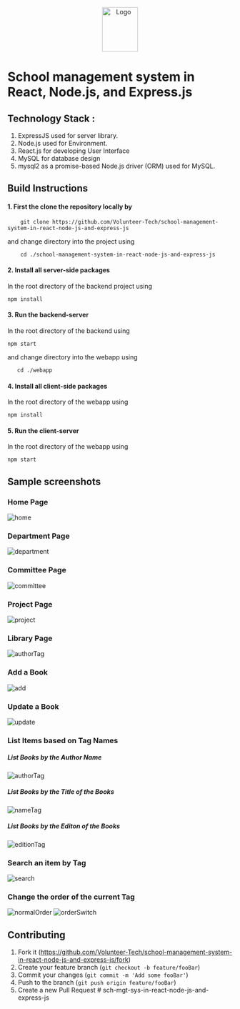<p align="center">
  <a href="#">
    <img src="https://github.com/Volunteer-Tech/school-management-system-in-react-node-js-and-express-js/blob/main/webapp/src/images/project-lg.png" alt="Logo" width="80" height="100">
  </a>

  # School management system in React, Node.js,  and Express.js


## Technology Stack :

1.  ExpressJS used for server library.
2.  Node.js used for Environment.
3.  React.js for developing User Interface
4.  MySQL for database design
5.  mysql2 as a promise-based Node.js driver (ORM) used for MySQL.


## Build Instructions

#### 1. First the clone the repository locally by

```
    git clone https://github.com/Volunteer-Tech/school-management-system-in-react-node-js-and-express-js
```

and change directory into the project using

```
    cd ./school-management-system-in-react-node-js-and-express-js
```

#### 2. Install all server-side packages

In the root directory of the backend project using

```
npm install
```

#### 3. Run the backend-server

In the root directory of the backend using

```
npm start

```

and change directory into the webapp using

```
   cd ./webapp
```

#### 4. Install all client-side packages

In the root directory of the webapp using

```
npm install
```

#### 5. Run the client-server

In the root directory of the webapp using

```
npm start
```

<p align="center">
  
  ## Sample screenshots 
<h3>Home Page</h3>
<img src="https://github.com/Volunteer-Tech/school-management-system-in-react-node-js-and-express-js/blob/main/public/docs/home.png" alt="home">
<h3>Department Page</h3>
<img src="https://github.com/Volunteer-Tech/school-management-system-in-react-node-js-and-express-js/blob/main/public/docs/department.png" alt="department">
<h3>Committee Page</h3>
<img src="https://github.com/Volunteer-Tech/school-management-system-in-react-node-js-and-express-js/blob/main/public/docs/committee.png" alt="committee">
<h3>Project Page</h3>
<img src="https://github.com/Volunteer-Tech/school-management-system-in-react-node-js-and-express-js/blob/main/public/docs/project.png" alt="project">
<h3>Library Page</h3>
<img src="https://github.com/Volunteer-Tech/school-management-system-in-react-node-js-and-express-js/blob/main/public/docs/authorTag.png" alt="authorTag">
<h3>Add a Book</h3>
<img src="https://github.com/Volunteer-Tech/school-management-system-in-react-node-js-and-express-js/blob/main/public/docs/add.png" alt="add">
<h3>Update a Book</h3>
<img src="https://github.com/Volunteer-Tech/school-management-system-in-react-node-js-and-express-js/blob/main/public/docs/update.png" alt="update">
<h3>List Items based on Tag Names</h3>
<h5>List Books by the Author Name</h5>
<img src="https://github.com/Volunteer-Tech/school-management-system-in-react-node-js-and-express-js/blob/main/public/docs/authorTag.png" alt="authorTag">
<h5>List Books by the Title of the Books</h5>
<img src="https://github.com/Volunteer-Tech/school-management-system-in-react-node-js-and-express-js/blob/main/public/docs/nameTag.png" alt="nameTag">
<h5>List Books by the Editon of the Books</h5>
<img src="https://github.com/Volunteer-Tech/school-management-system-in-react-node-js-and-express-js/blob/main/public/docs/edition.png" alt="editionTag">
<h3> Search an item by Tag</h3>
<img src="https://github.com/Volunteer-Tech/school-management-system-in-react-node-js-and-express-js/blob/main/public/docs/search.png" alt="search">
<h3> Change the order of the current Tag</h3>
<img src="https://github.com/Volunteer-Tech/school-management-system-in-react-node-js-and-express-js/blob/main/public/docs/edition.png" alt="normalOrder">
<img src="https://github.com/Volunteer-Tech/school-management-system-in-react-node-js-and-express-js/blob/main/public/docs/editionOrder.png" alt="orderSwitch">
</p>


## Contributing

1.  Fork it (https://github.com/Volunteer-Tech/school-management-system-in-react-node-js-and-express-js/fork)
2.  Create your feature branch (`git checkout -b feature/fooBar`)
3.  Commit your changes (`git commit -m 'Add some fooBar'`)
4.  Push to the branch (`git push origin feature/fooBar`)
5.  Create a new Pull Request
#   s c h - m g t - s y s - i n - r e a c t - n o d e - j s - a n d - e x p r e s s - j s 
 
 